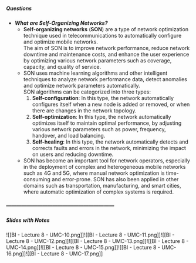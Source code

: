 ##### Questions
- ***What are Self-Organizing Networks?***
	- **Self-organizing networks** (**SON**) are a type of network optimization technique used in telecommunications to automatically configure and optimize mobile networks. <br>The aim of SON is to improve network performance, reduce network downtime and maintenance costs, and enhance the user experience by optimizing various network parameters such as coverage, capacity, and quality of service.
	- SON uses machine learning algorithms and other intelligent techniques to analyze network performance data, detect anomalies and optimize network parameters automatically. <br>SON algorithms can be categorized into three types:
	  1. **Self-configuration**: In this type, the network automatically configures itself when a new node is added or removed, or when there are changes in the network topology.
	  2. **Self-optimization**: In this type, the network automatically optimizes itself to maintain optimal performance, by adjusting various network parameters such as power, frequency, handover, and load balancing.
	  3. **Self-healing**: In this type, the network automatically detects and corrects faults and errors in the network, minimizing the impact on users and reducing downtime.
	- SON has become an important tool for network operators, especially in the deployment of complex and heterogeneous mobile networks such as 4G and 5G, where manual network optimization is time-consuming and error-prone. SON has also been applied in other domains such as transportation, manufacturing, and smart cities, where automatic optimization of complex systems is required.
##### —————————————————————
##### Slides with Notes
![[BI - Lecture 8 - UMC-10.png]]![[BI - Lecture 8 - UMC-11.png]]![[BI - Lecture 8 - UMC-12.png]]![[BI - Lecture 8 - UMC-13.png]]![[BI - Lecture 8 - UMC-14.png]]![[BI - Lecture 8 - UMC-15.png]]![[BI - Lecture 8 - UMC-16.png]]![[BI - Lecture 8 - UMC-17.png]]